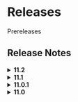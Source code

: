 #  Releases

Prereleases

## Release Notes
<details>
<summary><strong>11.2</strong></summary>


</details>

<details>
<summary><strong>11.1</strong></summary>    
Bug Fixes
- Fixed the bug which caused the labels on posts to be hidden

New Features
- Spotlight search support
    - Search and preview announcements using spotlight search
    - Tap on the search result to open it up in SST Announcer

</details>

<details>
<summary><strong>11.0.1</strong></summary>
Bug fixes
- Fixed bug where certain notifications would not be sent to the user
- Fixed bug where the content of the post would not show up on the notification
- Fixed bug which caused certain links to result in an error 404 screen. Now, those links just redirect to the Students Blog.

New Features
- The links and tags section now hides when in landscape mode to provide more space for the content
</details>

<details>
<summary><strong>11.0</strong></summary>
- Dark mode*
Announcer now has dark mode! Experience dark mode on Announcer by turning it on in Settings app > Display & Brightness > select Dark

- Peek & Pop
Easily preview announcements and access quick actions such as Pin and Share

- Haptic Feedback**
We have added haptic feedback for certain actions and interactions within the app

- Filter Posts with Labels
Find posts using Labels! From Announcer, tap on the filter button and select which label you would like to use. You can also type “[Label Name]” into the search field for example, “[10th Anniversary]”.

- Sharing Posts
Previously, sharing a post meant sharing an entire chunk of text. Now, the app shares the Students’ Blog link.

- Notifications
Notifications have been fixed. You can now get push notifications for every new announcement.

- User Experience improvements
Scroll up to easily select the items at the top of the screen. No need to stretch to reach the buttons.

- Accessibility improvements
Made it easier to increase your text size by pinching and zooming. Previously, it required a double-tap.

- Colours
We switched from a Red theme to a Blue one to better match the app.

- Links
There is now a dedicated links section at the bottom of the post for you to select a link easily

*feature is only available on iOS 13.0 or later
**feature requires compatible device
</details>
